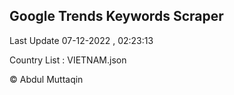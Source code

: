 

## Google Trends Keywords Scraper 
 
Last Update 07-12-2022 , 02:23:13

Country List :
VIETNAM.json



© Abdul Muttaqin 
